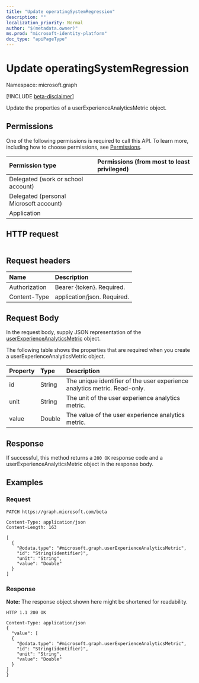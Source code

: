 ```yaml
---
title: "Update operatingSystemRegression"
description: ""
localization_priority: Normal
author: "$(metadata.owner)"
ms.prod: "microsoft-identity-platform"
doc_type: "apiPageType"
---
```


# Update operatingSystemRegression

Namespace: microsoft.graph

[!INCLUDE [beta-disclaimer](../../includes/beta-disclaimer.md)]

Update the properties of a userExperienceAnalyticsMetric object.

## Permissions

One of the following permissions is required to call this API. To learn more, including how to choose permissions, see [Permissions](/graph/permissions-reference).

| Permission type                        | Permissions (from most to least privileged) |
| :------------------------------------- | :------------------------------------------ |
| Delegated (work or school account)     |                                             |
| Delegated (personal Microsoft account) |                                             |
| Application                            |                                             |

## HTTP request

<!-- {
  "blockType": "ignored"
}
-->

```http

```

## Request headers

| Name          | Description                 |
| :------------ | :-------------------------- |
| Authorization | Bearer {token}. Required.   |
| Content-Type  | application/json. Required. |

## Request Body

In the request body, supply JSON representation of the [userExperienceAnalyticsMetric](../resources/intune-userexperienceanalyticsmetric.md) object.

<!-- Actions and Functions -->

<!-- CRUD Methods -->

The following table shows the properties that are required when you create a userExperienceAnalyticsMetric object.

| Property | Type   | Description                                                               |
| :------- | :----- | :------------------------------------------------------------------------ |
| id       | String | The unique identifier of the user experience analytics metric. Read-only. |
| unit     | String | The unit of the user experience analytics metric.                         |
| value    | Double | The value of the user experience analytics metric.                        |

## Response

If successful, this method returns a `200 OK` response code and a userExperienceAnalyticsMetric object in the response body.

## Examples

### Request

<!-- {
  "blockType": "request",
  "name": "update_operatingsystemregression"
}
-->

```http
PATCH https://graph.microsoft.com/beta

Content-Type: application/json
Content-Length: 163

[
  {
    "@odata.type": "#microsoft.graph.userExperienceAnalyticsMetric",
    "id": "String(identifier)",
    "unit": "String",
    "value": "Double"
  }
]

```

### Response

**Note:** The response object shown here might be shortened for readability.

<!-- {
  "blockType": "response",
  "truncated": true,
  "@odata.type": "$(this.ReturnTypeFullName)"
}
-->

```http
HTTP 1.1 200 OK

Content-Type: application/json
{
  "value": [
  {
    "@odata.type": "#microsoft.graph.userExperienceAnalyticsMetric",
    "id": "String(identifier)",
    "unit": "String",
    "value": "Double"
  }
]
}

```